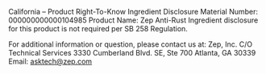  
 
 
California – Product Right-To-Know Ingredient Disclosure 
Material Number: 000000000000104985 
Product Name: Zep Anti-Rust 
Ingredient disclosure for this product is not required per SB 258 Regulation. 
 
For additional information or question, please contact us at: 
Zep, Inc. 
C/O Technical Services 
3330 Cumberland Blvd. SE, Ste 700 
Atlanta, GA 30339 
Email: asktech@zep.com 
 
 
 
 
